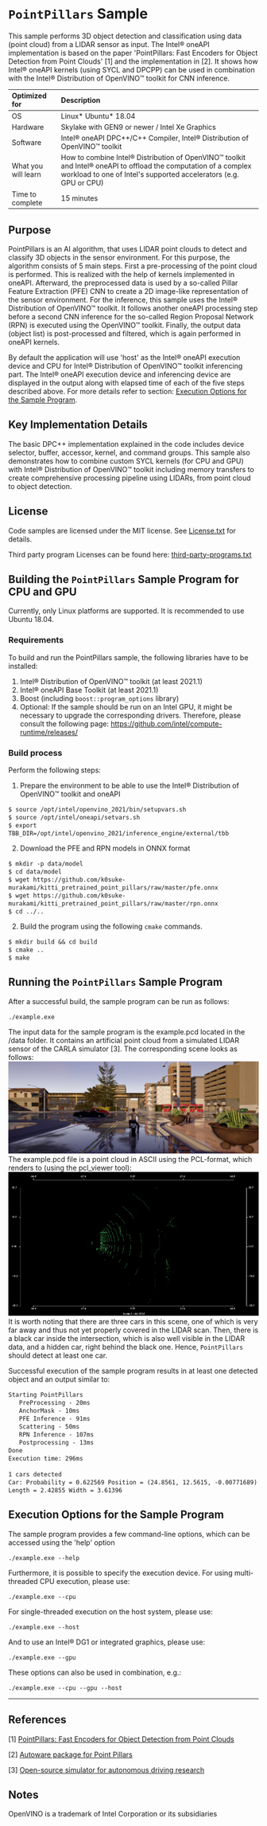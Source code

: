 # `PointPillars` Sample
This sample performs 3D object detection and classification using data (point cloud) from a LIDAR sensor as input. The Intel® oneAPI implementation is based on the paper 'PointPillars: Fast Encoders for Object Detection from Point Clouds' [1] and the implementation in [2]. It shows how Intel® oneAPI kernels (using SYCL and DPCPP) can be used in combination with the Intel® Distribution of OpenVINO™ toolkit for CNN inference.

| Optimized for                     | Description
|:---                               |:---
| OS                                | Linux* Ubuntu* 18.04
| Hardware                          | Skylake with GEN9 or newer / Intel Xe Graphics
| Software                          | Intel® oneAPI DPC++/C++ Compiler, Intel® Distribution of OpenVINO™ toolkit
| What you will learn               | How to combine Intel® Distribution of OpenVINO™ toolkit and Intel® oneAPI to offload the computation of a complex workload to one of Intel's supported accelerators (e.g. GPU or CPU)
| Time to complete                  | 15 minutes

## Purpose
PointPillars is an AI algorithm, that uses LIDAR point clouds to detect and classify 3D objects in the sensor environment. For this purpose, the algorithm consists of 5 main steps. First a pre-processing of the point cloud is performed. This is realized with the help of kernels implemented in oneAPI. Afterward, the preprocessed data is used by a so-called Pillar Feature Extraction (PFE) CNN to create a 2D image-like representation of the sensor environment. For the inference, this sample uses the Intel® Distribution of OpenVINO™ toolkit. It follows another oneAPI processing step before a second CNN inference for the so-called Region Proposal Network (RPN) is executed using the OpenVINO™ toolkit. Finally, the output data (object list) is post-processed and filtered, which is again performed in oneAPI kernels.


By default the application will use 'host' as the Intel® oneAPI execution device and CPU for Intel® Distribution of OpenVINO™ toolkit inferencing part. The Intel® oneAPI execution device and inferencing device are displayed in the output along with elapsed time of each of the five steps described above. For more details refer to section: [Execution Options for the Sample Program](#execution-options-for-the-sample-program).

## Key Implementation Details
The basic DPC++ implementation explained in the code includes device selector, buffer, accessor, kernel, and command groups.
This sample also demonstrates how to combine custom SYCL kernels (for CPU and GPU) with Intel® Distribution of OpenVINO™ toolkit including memory transfers to create comprehensive processing pipeline using LIDARs, from point cloud to object detection.

## License  
Code samples are licensed under the MIT license. See
[License.txt](https://github.com/oneapi-src/oneAPI-samples/blob/master/License.txt) for details.

Third party program Licenses can be found here: [third-party-programs.txt](https://github.com/oneapi-src/oneAPI-samples/blob/master/third-party-programs.txt)


## Building the `PointPillars` Sample Program for CPU and GPU
Currently, only Linux platforms are supported. It is recommended to use Ubuntu 18.04.

### Requirements
To build and run the PointPillars sample, the following libraries have to be installed:
1. Intel® Distribution of OpenVINO™ toolkit (at least 2021.1)
2. Intel® oneAPI Base Toolkit (at least 2021.1)
3. Boost (including `boost::program_options` library)
4. Optional: If the sample should be run on an Intel GPU, it might be necessary to upgrade the corresponding drivers. Therefore, please consult the following page: https://github.com/intel/compute-runtime/releases/   


### Build process
Perform the following steps:
1. Prepare the environment to be able to use the Intel® Distribution of OpenVINO™ toolkit and oneAPI
``` 
$ source /opt/intel/openvino_2021/bin/setupvars.sh
$ source /opt/intel/oneapi/setvars.sh
$ export TBB_DIR=/opt/intel/openvino_2021/inference_engine/external/tbb
```

2. Download the PFE and RPN models in ONNX format
``` 
$ mkdir -p data/model
$ cd data/model
$ wget https://github.com/k0suke-murakami/kitti_pretrained_point_pillars/raw/master/pfe.onnx
$ wget https://github.com/k0suke-murakami/kitti_pretrained_point_pillars/raw/master/rpn.onnx
$ cd ../..
```

2. Build the program using the following `cmake` commands. 
``` 
$ mkdir build && cd build
$ cmake ..
$ make
```

## Running the `PointPillars` Sample Program
After a successful build, the sample program can be run as follows:
```
./example.exe
```
The input data for the sample program is the example.pcd located in the /data folder. It contains an artificial point cloud from a simulated LIDAR sensor of the CARLA simulator [3]. The corresponding scene looks as follows:
![SampleScene](data/image.png)
The example.pcd file is a point cloud in ASCII using the PCL-format, which renders to (using the pcl_viewer tool):
![SamplePointCloud](data/pointcloud.png)
It is worth noting that there are three cars in this scene, one of which is very far away and thus not yet properly covered in the LIDAR scan. Then, there is a black car inside the intersection, which is also well visible in the LIDAR data, and a hidden car, right behind the black one. Hence, `PointPillars` should detect at least one car.

Successful execution of the sample program results in at least one detected object and an output similar to:
```
Starting PointPillars
   PreProcessing - 20ms
   AnchorMask - 10ms
   PFE Inference - 91ms
   Scattering - 50ms
   RPN Inference - 107ms
   Postprocessing - 13ms
Done
Execution time: 296ms

1 cars detected
Car: Probability = 0.622569 Position = (24.8561, 12.5615, -0.00771689) Length = 2.42855 Width = 3.61396
```

## Execution Options for the Sample Program
The sample program provides a few command-line options, which can be accessed using the 'help' option
```
./example.exe --help
```

Furthermore, it is possible to specify the execution device. For using multi-threaded CPU execution, please use:
```
./example.exe --cpu
```
For single-threaded execution on the host system, please use:
```
./example.exe --host
```
And to use an Intel® DG1 or integrated graphics, please use:
```
./example.exe --gpu
```
These options can also be used in combination, e.g.:
```
./example.exe --cpu --gpu --host
```
---

## References
[1] [PointPillars: Fast Encoders for Object Detection from Point Clouds](https://arxiv.org/abs/1812.05784)

[2] [Autoware package for Point Pillars](https://github.com/Autoware-AI/core_perception/tree/master/lidar_point_pillars)

[3] [Open-source simulator for autonomous driving research](http://carla.org/)

## Notes
OpenVINO is a trademark of Intel Corporation or its subsidiaries
